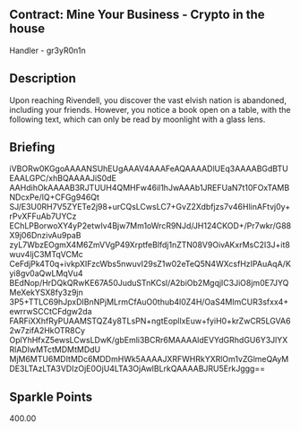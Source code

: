 ## Contract: Mine Your Business - Crypto in the house
Handler - gr3yR0n1n

## Description
Upon reaching Rivendell, you discover the vast elvish nation is abandoned, including your friends. However, you notice a book open on a table, with the following text, which can only be read by moonlight with a glass lens.

## Briefing
iVBORw0KGgoAAAANSUhEUgAAAV4AAAFeAQAAAADlUEq3AAAABGdBTUEAALGPC/xhBQAAAAJiS0dE AAHdihOkAAAAB3RJTUUH4QMHFw46il1hJwAAAb1JREFUaN7t10FOxTAMBNDcxPe/lQ+CFGg946Qt SJ/E3U0RH7V5ZYETe2j98+urCQsLCwsLC7+GvZ2Xdbfjzs7v46HlinAFtvj0y+rPvXFFuAb7UYCz EChLPBorwoXY4yP2etwIv4Bjw7Mm1oWrcR9NJd/JH124CKOD+/Pr7wkr/G88X9j06DnzivAu9paB zyL7WbzEOgmX4M6ZmVVgP49XrptfeBlfdj1nZTN08V9OivAKxrMsC2I3J+it8wuv4ljC3MTqVCMc CeFdjPk4T0q+ivkpXIFzcWbs5nwuvI29sZ1w02eTeQ5N4WXcsfHzIPAuAqA/Kyi8gv0aQwLMqVu4 BEdNop/HrDQkQRwKE67A50JuduSTnKCsl/A2biOb2MgqjIC3JiO8jm0E7JYQMeXekYSX8fy3z9jn 3P5+TTLC69hJpxDIBnNPjMLrmCfAuO0thub4l0Z4H/OaS4MImCUR3sfxx4+ewrrwSCCtCFdgw2da FARFiXXhfRyPUAAMSTQZ4y8TLsPN+ngtEopllxEuw+fyiH0+krZwCR5LGVA62w7zifA2HkOTR8Cy OplYhHfxZ5ewsLCwsLDwK/gbEmli3BCRr6MAAAAldEVYdGRhdGU6Y3JlYXRlADIwMTctMDMtMDdU MjM6MTU6MDItMDc6MDDmHWk5AAAAJXRFWHRkYXRlOm1vZGlmeQAyMDE3LTAzLTA3VDIzOjE0OjU4LTA3OjAwlBLrkQAAAABJRU5ErkJggg==

## Sparkle Points
400.00 

